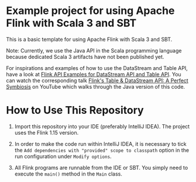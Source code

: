 # Example project for using Apache Flink with Scala 3 and SBT

This is a basic template for using Apache Flink with Scala 3 and SBT.

Note: Currently, we use the Java API in the Scala programming language because dedicated Scala 3 artifacts have not
been published yet.

For inspirations and examples of how to use the DataStream and Table API, have a look at [Flink API Examples for DataStream API and Table API](https://github.com/twalthr/flink-api-examples).
You can watch the corresponding talk [Flink's Table & DataStream API: A Perfect Symbiosis](https://youtu.be/vLLn5PxF2Lw)
on YouTube which walks through the Java version of this code.

# How to Use This Repository

1. Import this repository into your IDE (preferably IntelliJ IDEA). The project uses the Flink 1.15 version.

2. In order to make the code run within IntelliJ IDEA, it is necessary to tick
   the `Add dependencies with "provided" scope to classpath` option in the run configuration under `Modify options`.

3. All Flink programs are runnable from the IDE or SBT. You simply need to execute the `main()` method in the `Main` class.
